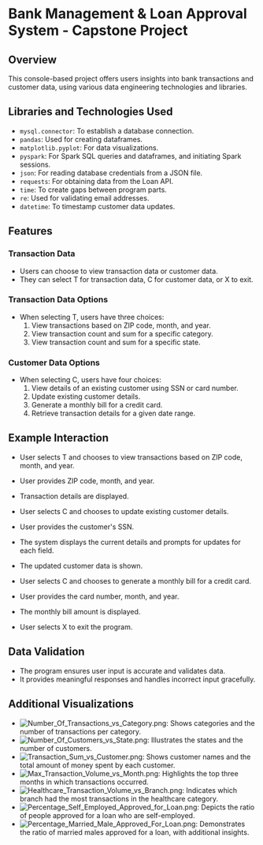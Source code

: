 # Bank Management & Loan Approval System - Capstone Project

## Overview

This console-based project offers users insights into bank transactions and customer data, using various data engineering technologies and libraries.

## Libraries and Technologies Used

- `mysql.connector`: To establish a database connection.
- `pandas`: Used for creating dataframes.
- `matplotlib.pyplot`: For data visualizations.
- `pyspark`: For Spark SQL queries and dataframes, and initiating Spark sessions.
- `json`: For reading database credentials from a JSON file.
- `requests`: For obtaining data from the Loan API.
- `time`: To create gaps between program parts.
- `re`: Used for validating email addresses.
- `datetime`: To timestamp customer data updates.

## Features

### Transaction Data

- Users can choose to view transaction data or customer data.
- They can select T for transaction data, C for customer data, or X to exit.

### Transaction Data Options

- When selecting T, users have three choices:
  1. View transactions based on ZIP code, month, and year.
  2. View transaction count and sum for a specific category.
  3. View transaction count and sum for a specific state.

### Customer Data Options

- When selecting C, users have four choices:
  1. View details of an existing customer using SSN or card number.
  2. Update existing customer details.
  3. Generate a monthly bill for a credit card.
  4. Retrieve transaction details for a given date range.

## Example Interaction

- User selects T and chooses to view transactions based on ZIP code, month, and year.
- User provides ZIP code, month, and year.
- Transaction details are displayed.

- User selects C and chooses to update existing customer details.
- User provides the customer's SSN.
- The system displays the current details and prompts for updates for each field.
- The updated customer data is shown.

- User selects C and chooses to generate a monthly bill for a credit card.
- User provides the card number, month, and year.
- The monthly bill amount is displayed.

- User selects X to exit the program.

## Data Validation

- The program ensures user input is accurate and validates data.
- It provides meaningful responses and handles incorrect input gracefully.

## Additional Visualizations

- ![Number_Of_Transactions_vs_Category.png](Number_Of_Transactions_vs_Category.png): Shows categories and the number of transactions per category.
- ![Number_Of_Customers_vs_State.png](Number_Of_Customers_vs_State.png): Illustrates the states and the number of customers.
- ![Transaction_Sum_vs_Customer.png](Transaction_Sum_vs_Customer.png): Shows customer names and the total amount of money spent by each customer.
- ![Max_Transaction_Volume_vs_Month.png](Max_Transaction_Volume_vs_Month.png): Highlights the top three months in which transactions occurred.
- ![Healthcare_Transaction_Volume_vs_Branch.png](Healthcare_Transaction_Volume_vs_Branch.png): Indicates which branch had the most transactions in the healthcare category.
- ![Percentage_Self_Employed_Approved_for_Loan.png](Percentage_Self_Employed_Approved_for_Loan.png): Depicts the ratio of people approved for a loan who are self-employed.
- ![Percentage_Married_Male_Approved_For_Loan.png](Percentage_Married_Male_Approved_For_Loan.png): Demonstrates the ratio of married males approved for a loan, with additional insights.